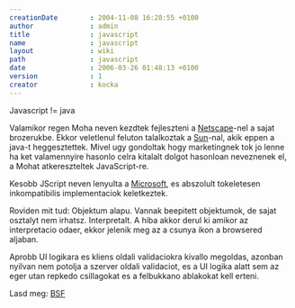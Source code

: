 ```yaml
---
creationDate        : 2004-11-08 16:28:55 +0100 
author              : admin 
title               : javascript 
name                : javascript 
layout              : wiki 
path                : javascript 
date                : 2006-03-26 01:48:13 +0100 
version             : 1 
creator             : kocka 
---
```

Javascript != java

Valamikor regen Moha neven kezdtek fejleszteni a [Netscape](Missing.html)-nel a sajat brozerukbe. Ekkor veletlenul feluton talalkoztak a [Sun](Sun.html)-nal, akik eppen a java-t heggesztettek. Mivel ugy gondoltak hogy marketingnek tok jo lenne ha ket valamennyire hasonlo celra kitalalt dolgot hasonloan neveznenek el, a Mohat atkereszteltek JavaScript-re.

Kesobb JScript neven lenyulta a [Microsoft](Microsoft.html), es abszolult tokeletesen inkompatibilis implementaciok keletkeztek.

Roviden mit tud:
Objektum alapu. Vannak beepitett objektumok, de sajat osztalyt nem irhatsz.
Interpretalt. A hiba akkor derul ki amikor az interpretacio odaer, ekkor jelenik meg az a csunya ikon a browsered aljaban.

Aprobb UI logikara es kliens oldali validaciokra kivallo megoldas, azonban nyilvan nem potolja a szerver oldali validaciot, es a UI logika alatt sem az eger utan repkedo csillagokat es a felbukkano ablakokat kell erteni.

Lasd meg: [BSF](BSF.html)
